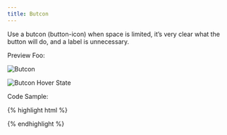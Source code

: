 ```yaml
---
title: Butcon
---
```


Use a butcon (button-icon) when space is limited, it’s very clear what the button will do, and a label is unnecessary.

Preview Foo:

![Butcon]({{site.baseurl}}/assets/img/elements/butcon.png)

![Butcon Hover State]({{site.baseurl}}/assets/img/elements/butcon-hover.png)

Code Sample:

{% highlight html %}
<!-- No Code Sample Yet -->
{% endhighlight %}
